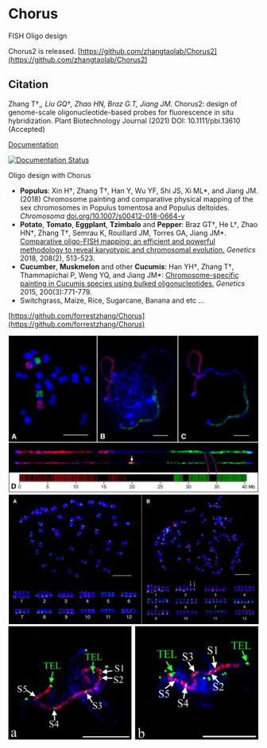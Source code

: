 # Chorus
FISH Oligo design

Chorus2 is released. [https://github.com/zhangtaolab/Chorus2](https://github.com/zhangtaolab/Chorus2)

## Citation
Zhang T†,*, Liu GQ†, Zhao HN, Braz G.T, Jiang JM*. Chorus2: design of genome-scale oligonucleotide-based probes for fluorescence in situ hybridization. Plant Biotechnology Journal (2021) DOI: 10.1111/pbi.13610 (Accepted)

[Documentation](http://chorus.readthedocs.io/en/latest/)

[![Documentation Status](https://readthedocs.org/projects/chorus/badge/?version=master)](http://chorus.readthedocs.io/en/master/?badge=master)

Oligo design with Chorus
- **Populus**: Xin H†, Zhang T†, Han Y, Wu YF, Shi JS, Xi ML*, and Jiang JM. (2018)  Chromosome painting and comparative physical mapping of the sex chromosomes in Populus tomentosa and Populus deltoides. _Chromosoma_  [doi.org/10.1007/s00412-018-0664-y](https://link.springer.com/article/10.1007/s00412-018-0664-y)
- **Potato**, **Tomato**, **Eggplant**, **Tzimbalo** and **Pepper**: Braz GT†, He L†, Zhao HN†, Zhang T†, Semrau K, Rouillard JM, Torres GA, Jiang JM*. [Comparative oligo-FISH mapping: an efficient and powerful methodology to reveal karyotypic and chromosomal evolution.](http://www.genetics.org/content/208/2/513.full.pdf) _Genetics_ 2018, 208(2), 513-523.
- **Cucumber**, **Muskmelon** and other **Cucumis**: Han YH†, Zhang T†, Thammapichai P, Weng YQ, and Jiang JM*:  [Chromosome-specific painting in Cucumis species using bulked oligonucleotides.](/pdf/2015/Genetics_2015.pdf) _Genetics_ 2015, 200(3):771-779.
- Switchgrass, Maize, Rice, Sugarcane, Banana and etc ...


[https://github.com/forrestzhang/Chorus](https://github.com/forrestzhang/Chorus)

![img](/docs/_static/F2.jpg)
![img](/docs/_static/F1.jpg)
![img](/docs/_static/F3.jpg)
